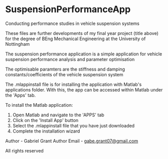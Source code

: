 # SuspensionPerformanceApp
Conducting performance studies in vehicle suspension systems

These files are further developments of my final year project (title above) for the degree of BEng Mechanical Engineering at the University of Nottingham

The suspension performance application is a simple application for vehicle suspension performance analysis and parameter optimisation

The optimisable paramters are the stiffness and damping constants/coefficients of the vehicle suspension system


The .mlappinstall file is for installing the application with Matlab's applications folder. With this, the app can be accessed within Matlab under the 'Apps' tab. 

To install the Matlab application:

1. Open Matlab and navigate to the 'APPS' tab 
2. Click on the 'Install App' button
3. Select the .mlappinstall file that you have just downloaded
4. Complete the installation wizard

Author - Gabriel Grant
Author Email - gabe.grant07@gmail.com


All rights reserved
